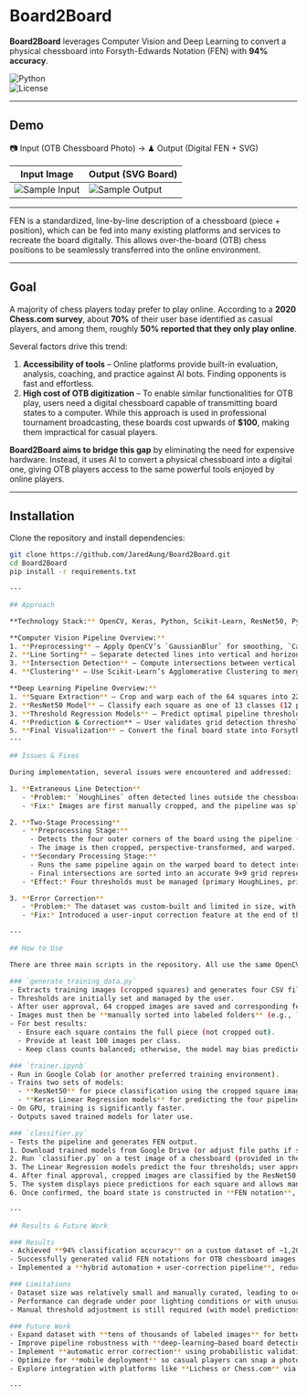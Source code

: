 # Board2Board

**Board2Board** leverages Computer Vision and Deep Learning to convert a physical chessboard into Forsyth-Edwards Notation (FEN) with **94% accuracy**.  

![Python](https://img.shields.io/badge/python-3.10-blue.svg)  
![License](https://img.shields.io/badge/license-MIT-green.svg)  

---

## Demo  
📷 Input (OTB Chessboard Photo) → ♟ Output (Digital FEN + SVG)  

| Input Image | Output (SVG Board) |
|-------------|---------------------|
| ![Sample Input](images/sample_input.jpg) | ![Sample Output](images/sample_output.svg) |

---

FEN is a standardized, line-by-line description of a chessboard (piece + position), which can be fed into many existing platforms and services to recreate the board digitally. This allows over-the-board (OTB) chess positions to be seamlessly transferred into the online environment.

---

## Goal
A majority of chess players today prefer to play online. According to a **2020 Chess.com survey**, about **70%** of their user base identified as casual players, and among them, roughly **50% reported that they only play online**.  

Several factors drive this trend:  

1. **Accessibility of tools** – Online platforms provide built-in evaluation, analysis, coaching, and practice against AI bots. Finding opponents is fast and effortless.  
2. **High cost of OTB digitization** – To enable similar functionalities for OTB play, users need a digital chessboard capable of transmitting board states to a computer. While this approach is used in professional tournament broadcasting, these boards cost upwards of **$100**, making them impractical for casual players.  

**Board2Board aims to bridge this gap** by eliminating the need for expensive hardware. Instead, it uses AI to convert a physical chessboard into a digital one, giving OTB players access to the same powerful tools enjoyed by online players.

---

## Installation  

Clone the repository and install dependencies:  

```bash
git clone https://github.com/JaredAung/Board2Board.git
cd Board2Board
pip install -r requirements.txt

---

## Approach

**Technology Stack:** OpenCV, Keras, Python, Scikit-Learn, ResNet50, Python-Chess, Scikit-Image, Tensorflow, SciPy, Joblib, Jupyter Notebook  

**Computer Vision Pipeline Overview:**  
1. **Preprocessing** – Apply OpenCV’s `GaussianBlur` for smoothing, `Canny` for edge detection, and `HoughLines` to detect lines.  
2. **Line Sorting** – Separate detected lines into vertical and horizontal categories.  
3. **Intersection Detection** – Compute intersections between vertical and horizontal lines.  
4. **Clustering** – Use Scikit-Learn’s Agglomerative Clustering to merge intersections within a given threshold, reducing noise and identifying true grid points.  

**Deep Learning Pipeline Overview:**
1. **Square Extraction** – Crop and warp each of the 64 squares into 224×224 images
2. **ResNet50 Model** – Classify each square as one of 13 classes (12 piece types + empty)
3. **Threshold Regression Models** – Predict optimal pipeline thresholds (Hough + clustering) using ML models trained on logged features
4. **Prediction & Correction** – User validates grid detection thresholds, CNN predicts pieces, and manual corrections can be applied
5. **Final Visualization** – Convert the final board state into Forsyth-Edwards Notation (FEN) and into the SVG of the converted digital board. 
---

## Issues & Fixes

During implementation, several issues were encountered and addressed:  

1. **Extraneous Line Detection**  
   - *Problem:* `HoughLines` often detected lines outside the chessboard, disrupting the pipeline.  
   - *Fix:* Images are first manually cropped, and the pipeline was split into **Preprocessing** and **Secondary Processing** stages.  

2. **Two-Stage Processing**  
   - **Preprocessing Stage:**  
     - Detects the four outer corners of the board using the pipeline (`GaussianBlur + Canny + HoughLines + Intersections + Clustering`).  
     - The image is then cropped, perspective-transformed, and warped.  
   - **Secondary Processing Stage:**  
     - Runs the same pipeline again on the warped board to detect internal grid lines.  
     - Final intersections are sorted into an accurate 9×9 grid representing the chessboard squares.  
   - *Effect:* Four thresholds must be managed (primary HoughLines, primary clustering, secondary HoughLines, secondary clustering).  

3. **Error Correction**  
   - *Problem:* The dataset was custom-built and limited in size, with only about 1,200 training images. While the model achieved **94% accuracy**, it remained prone to occasional misclassifications.  
   - *Fix:* Introduced a user-input correction feature at the end of the classification process, allowing players to manually fix errors before the final FEN is generated.  

---

## How to Use

There are three main scripts in the repository. All use the same OpenCV pipeline, but their purposes differ:  

### `generate_training_data.py`  
- Extracts training images (cropped squares) and generates four CSV files containing image features and threshold values for processing.  
- Thresholds are initially set and managed by the user.  
- After user approval, 64 cropped images are saved and corresponding features/thresholds are appended to their CSVs.  
- Images must then be **manually sorted into labeled folders** (e.g., `black-knight/`, `white-king/`, `empty/`).  
- For best results:  
  - Ensure each square contains the full piece (not cropped out).  
  - Provide at least 100 images per class.  
  - Keep class counts balanced; otherwise, the model may bias predictions toward overrepresented classes.  

### `trainer.ipynb`  
- Run in Google Colab (or another preferred training environment).  
- Trains two sets of models:  
  - **ResNet50** for piece classification using the cropped square images.  
  - **Keras Linear Regression models** for predicting the four pipeline thresholds using the CSV files.  
- On GPU, training is significantly faster.  
- Outputs saved trained models for later use.  

### `classifier.py`  
- Tests the pipeline and generates FEN output.  
1. Download trained models from Google Drive (or adjust file paths if stored locally).  
2. Run `classifier.py` on a test image of a chessboard (provided in the `testing/` folder).  
3. The Linear Regression models predict the four thresholds; user approval is requested at each stage.  
4. After final approval, cropped images are classified by the ResNet50 model.  
5. The system displays piece predictions for each square and allows manual corrections via a simple input prompt.  
6. Once confirmed, the board state is constructed in **FEN notation**, which can be copied directly into chess engines (e.g., [Chess.com Analysis](https://www.chess.com/analysis)).  

---

## Results & Future Work

### Results
- Achieved **94% classification accuracy** on a custom dataset of ~1,200 images across all chess pieces and empty squares.  
- Successfully generated valid FEN notations for OTB chessboard images.  
- Implemented a **hybrid automation + user-correction pipeline**, reducing the impact of misclassifications.  

### Limitations
- Dataset size was relatively small and manually curated, leading to occasional class imbalance.  
- Performance can degrade under poor lighting conditions or with unusual chess piece designs.  
- Manual threshold adjustment is still required (with model predictions as guidance).  

### Future Work
- Expand dataset with **tens of thousands of labeled images** for better generalization.  
- Improve pipeline robustness with **deep-learning–based board detection** (instead of HoughLines).  
- Implement **automatic error correction** using probabilistic validation rules (e.g., both sides must have exactly one king).  
- Optimize for **mobile deployment** so casual players can snap a photo of their board and instantly get a digital reconstruction.  
- Explore integration with platforms like **Lichess or Chess.com** via API for seamless import of positions.  

---
